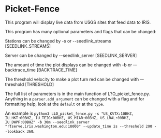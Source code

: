 # Picket-Fence
This program will display live data from USGS sites that feed data to IRIS.

This program has many optional parameters and flags that can be changed:

Stations can be changed by -s or --seedlink_streams \[SEEDLINK_STREAMS\]

Server can be changed by --seedlink_server \[SEEDLINK_SERVER\]

The amount of time the plot displays can be changed with -b or --backtrace_time \[BACKTRACE_TIME\]

The threshold velocity to make a plot turn red can be changed with --threshold \[THRESHOLD\]

The full list of parameters is in the main function of L?O_picket_fence.py. Anything in a `parser.add_argument` can be changed with a flag and for formatting help, look at the `default` or at the `type`.

An example is `python3 LLO_picket_fence.py -s "US_KVTX:10BHZ, IU_HKT:00BHZ, IU_TEIG:00BHZ, US_MIAR:00BHZ, US_LRAL:00BHZ, IU_DWPF:00BHZ" -b 30m --seedlink_server "rtserve.iris.washington.edu:18000" --update_time 2s --threshold 200 --lookback 360`.
